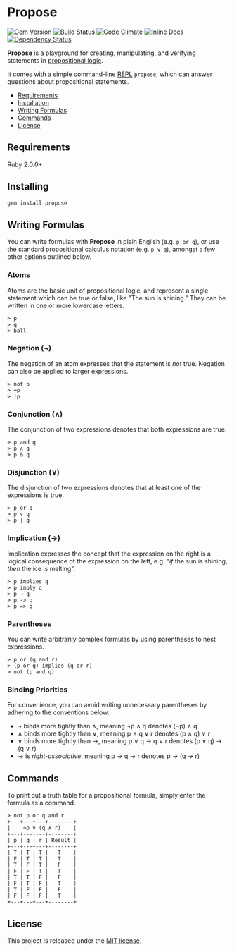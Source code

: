 # Propose

[![Gem Version](https://badge.fury.io/rb/propose.svg)](http://badge.fury.io/rb/propose)
[![Build Status](https://travis-ci.org/sds/propose.svg)](https://travis-ci.org/sds/propose)
[![Code Climate](https://codeclimate.com/github/sds/propose.png)](https://codeclimate.com/github/sds/propose)
[![Inline Docs](http://inch-ci.org/github/sds/propose.svg?branch=master)](http://inch-ci.org/github/sds/propose)
[![Dependency Status](https://gemnasium.com/sds/propose.svg)](https://gemnasium.com/sds/propose)

**Propose** is a playground for creating, manipulating, and verifying
statements in [propositional logic](https://en.wikipedia.org/wiki/Propositional_calculus).

It comes with a simple command-line [REPL](https://en.wikipedia.org/wiki/REPL)
`propose`, which can answer questions about propositional statements.

* [Requirements](#requirements)
* [Installation](#installation)
* [Writing Formulas](#writing-formulas)
* [Commands](#commands)
* [License](#license)

## Requirements

Ruby 2.0.0+

## Installing

```bash
gem install propose
```

## Writing Formulas

You can write formulas with **Propose** in plain English (e.g. `p or q`), or
use the standard propositional calculus notation (e.g. `p ∨ q`), amongst a few
other options outlined below.

### Atoms

Atoms are the basic unit of propositional logic, and represent a single
statement which can be true or false, like "The sun is shining." They can be
written in one or more lowercase letters.

```
> p
> q
> ball
```

### Negation (¬)

The negation of an atom expresses that the statement is _not_ true. Negation
can also be applied to larger expressions.

```
> not p
> ¬p
> !p
```

### Conjunction (∧)

The conjunction of two expressions denotes that both expressions are true.

```
> p and q
> p ∧ q
> p & q
```

### Disjunction (∨)

The disjunction of two expressions denotes that at least one of the expressions
is true.

```
> p or q
> p ∨ q
> p | q
```

### Implication (→)

Implication expresses the concept that the expression on the right is a logical
consequence of the expression on the left, e.g. "*if* the sun is shining,
*then* the ice is melting".

```
> p implies q
> p imply q
> p → q
> p -> q
> p => q
```

### Parentheses

You can write arbitrarily complex formulas by using parentheses to nest
expressions.

```
> p or (q and r)
> (p or q) implies (q or r)
> not (p and q)
```

### Binding Priorities

For convenience, you can avoid writing unnecessary parentheses by adhering to
the conventions below:

* ¬ binds more tightly than ∧, meaning ¬p ∧ q denotes (¬p) ∧ q
* ∧ binds more tightly than ∨, meaning p ∧ q ∨ r denotes (p ∧ q) ∨ r
* ∨ binds more tightly than →, meaning p ∨ q → q ∨ r denotes (p ∨ q) → (q ∨ r)
* → is _right-associative_, meaning p → q → r denotes p → (q → r)

## Commands

To print out a truth table for a propositional formula, simply enter the
formula as a command.

```
> not p or q and r
+---+---+---+--------+
|    ¬p ∨ (q ∧ r)    |
+---+---+---+--------+
| p | q | r | Result |
+---+---+---+--------+
| T | T | T |   T    |
| F | T | T |   T    |
| T | F | T |   F    |
| F | F | T |   T    |
| T | T | F |   F    |
| F | T | F |   T    |
| T | F | F |   F    |
| F | F | F |   T    |
+---+---+---+--------+
```

## License

This project is released under the [MIT license](LICENSE.md).
